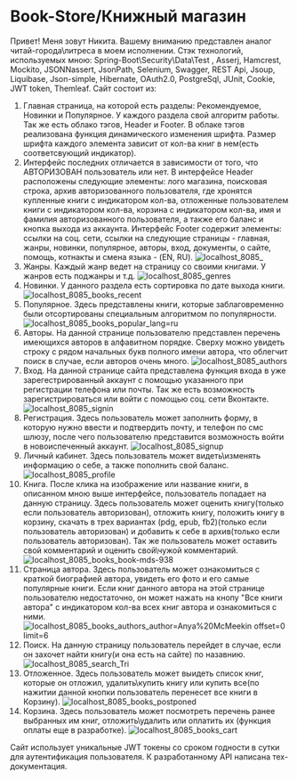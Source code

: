 # Book-Store/Книжный магазин
Привет! Меня зовут Никита. Вашему вниманию представлен аналог читай-города\литреса в моем исполнении.
Стэк технологий, используемых мною: Spring-Boot\Security\Data\Test , Asserj, Hamcrest, Mockito, JSONNassert, JsonPath, Selenium, Swagger, REST Api, Jsoup, Liquibase, Json-simple, Hibernate, OAuth2.0, PostgreSql, JUnit, Cookie, JWT token, Themleaf.
Сайт состоит из:
1. Главная страница, на которой есть разделы: Рекомендуемое, Новинки и Популярное. У каждого раздела свой алгоритм работы. Так же есть облако тэгов, Header и Footer.
В облаке тэгов реализована функция динамического изменения шрифта. Размер шрифта каждого элемента зависит от кол-ва книг в нем(есть соответсвующий индикатор).  
2. Интерфейс последних отличается в зависимости от того, что АВТОРИЗОВАН пользователь или нет. В  интерфейсе Header расположены следующие элементы: лого магазина, поисковая строка, архив авторизованного пользователя, где хронятся купленные книги с индикатором кол-ва, отложенные пользователем книги с индикатором кол-ва, корзина с индикатором кол-ва, имя и фамилия авторизованного пользователя, а также его баланс и кнопка выхода из аккаунта.
Интерфейс Footer содержит элементы: ссылки на соц. сети, ссылки на следующие страницы - главная, жанры, новинки, популярное, авторы, вход, документы, о сайте, помощь, котнакты и смена языка - (EN, RU).
![localhost_8085_](https://user-images.githubusercontent.com/85135441/211776666-40929c4f-b044-4208-aac9-1112530bb779.png)
2. Жанры. Каждый жанр ведет на страницу со своими книгами. У жанров есть поджанры и т.д.
![localhost_8085_genres](https://user-images.githubusercontent.com/85135441/211777337-44024690-c075-44cf-b308-34c32ec55af0.png)
3. Новинки. У данного раздела есть сортировка по дате выхода книги.
![localhost_8085_books_recent](https://user-images.githubusercontent.com/85135441/211777617-da2bdd37-7518-4bea-8fc0-da094b19e547.png)
4. Популярное. Здесь представлены книги, которые заблаговременно были отсортированы специальным алгоритмом по популярности.
![localhost_8085_books_popular_lang=ru](https://user-images.githubusercontent.com/85135441/211778072-3c2381e3-7dce-4180-b193-e911c38a9927.png)
5. Авторы. На данной странице пользователю представлен перечень имеющихся авторов в алфавитном порядке. Сверху можно увидеть строку с рядом начальных букв полного имени автора, что облегчит поиск в случае, если авторов очень много.
![localhost_8085_authors](https://user-images.githubusercontent.com/85135441/211778695-8b3c80f6-7437-4d4e-9895-fce1f7464581.png)
6. Вход. На данной странице сайта представлена функция входа в уже зарегестрированный аккаунт с помощью указанного при регистрации телефона или почты. Так же есть возможность зарегистрироваться или войти с помощью соц. сети Вконтакте.
![localhost_8085_signin](https://user-images.githubusercontent.com/85135441/211780749-57c25b5e-4d8d-4243-9bb7-5eb7fbf0e4a8.png)
7. Регистрация. Здесь пользователь может заполнить форму, в которую нужно ввести и подтвердить почту, и телефон по смс шлюзу, после чего пользователю представится возможность войти в новоиспеченный аккаунт.
![localhost_8085_signup](https://user-images.githubusercontent.com/85135441/211780727-30e5d3e7-d684-4714-a78e-10f1d858fe69.png)
8. Личный кабинет. Здесь пользователь может видеть\изменять информацию о себе, а также пополнить свой баланс.
![localhost_8085_profile](https://user-images.githubusercontent.com/85135441/211781298-ad5c5254-f22a-4278-b4aa-365eb71ddb6b.png)
9. Книга. После клика на изображение или название книги, в описанном мною выше интерфейсе, пользователь попадает на данную страницу. Здесь пользователь может оценить книгу(только если пользователь авторизован), отложить книгу, положить книгу в корзину, скачать в трех вариантах (pdg, epub, fb2)(только если пользователь авторизован)  и добавить к себе в архив(только если пользователь авторизован). Так же пользователь может оставить свой комментарий и оценить свой\чужой комментарий.
![localhost_8085_books_book-mds-938](https://user-images.githubusercontent.com/85135441/211783317-67c55d3b-bca5-410a-9c32-03e170b3f84a.png)
10. Страница автора. Здесь пользователь может ознакомиться с краткой биографией автора, увидеть его фото и его самые популярные книги. Если книг данного автора на этой странице пользователю недостаточно, он может нажать на кнопу "Все книги автора" с индикатором кол-ва всех книг автора и ознакомиться с ними.
![localhost_8085_books_authors_author=Anya%20McMeekin offset=0 limit=6](https://user-images.githubusercontent.com/85135441/211784138-50077888-c1a9-4c96-9daf-e2d06cf32559.png)
11. Поиск. На данную страницу пользователь перейдет в случае, если он захочет найти книгу(и она есть на сайте) по назавнию.
![localhost_8085_search_Tri](https://user-images.githubusercontent.com/85135441/211784563-9763fb1c-69e2-461a-bd2f-c4ba3f55e219.png)
12. Отложенное. Здесь пользователь может выидеть список книг, которые он отложил, удалить\купить книгу или купить все(по нажитии данной кнопки пользователь перенесет все книги в Корзину).
![localhost_8085_books_postponed](https://user-images.githubusercontent.com/85135441/211785599-9471c18b-f2dd-433c-9996-884c0459fac1.png)
13. Корзина. Здесь пользователь может посмотреть перечень ранее выбранных им книг, отложить\удалить или оплатить их (функция оплаты еще в разработке).
![localhost_8085_books_cart](https://user-images.githubusercontent.com/85135441/211786049-70aaeac3-2cdc-4bcc-a720-91a197595118.png)


Сайт использует уникальные JWT токены со сроком годности в сутки для аутентификация пользователя.
К разработанному API написана тех-документация.
